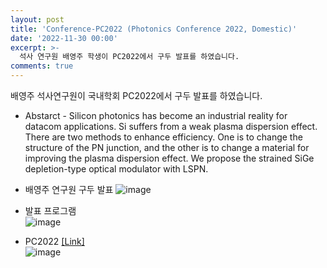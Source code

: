 ```yaml
---
layout: post
title: 'Conference-PC2022 (Photonics Conference 2022, Domestic)'
date: '2022-11-30 00:00'
excerpt: >-
  석사 연구원 배영주 학생이 PC2022에서 구두 발표를 하였습니다.
comments: true
---
```


배영주 석사연구원이 국내학회 PC2022에서 구두 발표를 하였습니다. 

- Abstarct - Silicon photonics has become an industrial reality for datacom applications. Si suffers from a weak plasma dispersion effect. There are two methods to enhance efficiency. One is to change the structure of the PN junction, and the other is to change a material for improving the plasma dispersion effect. We propose the strained SiGe depletion-type optical modulator with LSPN.


- 배영주 연구원 구두 발표 
![image](https://user-images.githubusercontent.com/55818146/208293238-32472225-913f-4e0b-8f3e-2242f384f961.jpg)
  
<!--
![image](https://user-images.githubusercontent.com/55818146/208293250-95ced8e4-8688-455d-b117-e5befab7ccca.jpg)
-->


- 발표 프로그램  
![image](https://user-images.githubusercontent.com/55818146/208293941-e48f6d1b-d71d-449e-aefc-0a09c274f7c7.png)


- PC2022 [[Link]](https://www.osk.or.kr/conference/event/index.php?cfrid=44)  
![image](https://user-images.githubusercontent.com/55818146/208293845-50f07bc4-b87e-4503-b3bd-d051f3c5dd4a.png)
